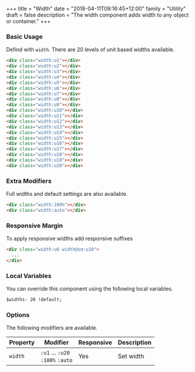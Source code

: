 +++
title = "Width"
date = "2018-04-11T09:16:45+12:00"
family = "Utility"
draft = false
description = "The width component adds width to any object or container."
+++

### Basic Usage

Defind with `width`. There are 20 levels of unit based widths available.

```html
<div class="width:u1"></div>
<div class="width:u2"></div>
<div class="width:u3"></div>
<div class="width:u4"></div>
<div class="width:u5"></div>
<div class="width:u6"></div>
<div class="width:u7"></div>
<div class="width:u8"></div>
<div class="width:u9"></div>
<div class="width:u10"></div>
<div class="width:u11"></div>
<div class="width:u12"></div>
<div class="width:u13"></div>
<div class="width:u14"></div>
<div class="width:u15"></div>
<div class="width:u16"></div>
<div class="width:u17"></div>
<div class="width:u18"></div>
<div class="width:u19"></div>
<div class="width:u20"></div>
```

### Extra Modifiers

Full widths and default settings are also available.

```html
<div class="width:100%"></div>
<div class="width:auto"></div>
```

### Responsive Margin

To apply responsive widths add responsive suffixes

```html
<div class="width:u8 width@sm:u10">
  ...
</div>
```

### Local Variables

You can override this component using the following local variables.

```css
$widths: 20 !default;
```

### Options

The following modifiers are available.

<table class="table width:100% table:pile table@sm:unpile">
  <thead>
    <tr>
      <th>
        Property
      </th>
      <th>
        Modifier
      </th>
      <th>
        Responsive
      </th>
      <th>
        Description
      </th>
    </tr>
  </thead>
  <tr>
    <td data-label="Properties">
      <code>width</code>
    </td>
    <td data-label="Attributes">
      <code>:u1</code> ... <code>:u20</code><br>
      <code>:100%</code> <code>:auto</code>
    </td>
    <td data-label="Responsive">
      Yes
    </td>
    <td>
      Set width
    </td>
  </tr>
</table>

